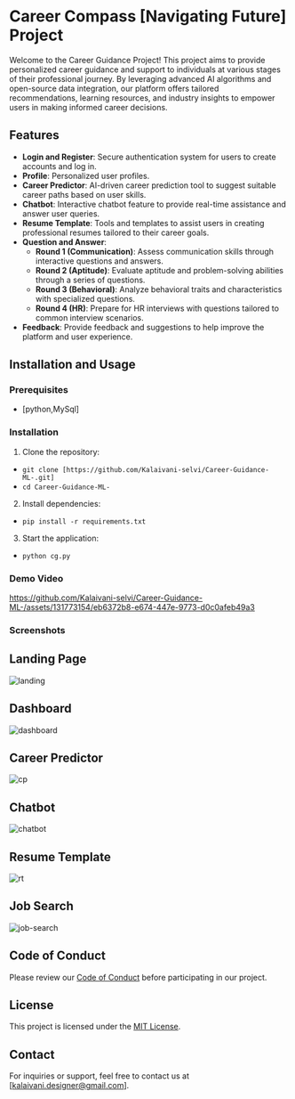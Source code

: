 # Career Compass [Navigating Future] Project

Welcome to the Career Guidance Project! This project aims to provide personalized career guidance and support to individuals at various stages of their professional journey. By leveraging advanced AI algorithms and open-source data integration, our platform offers tailored recommendations, learning resources, and industry insights to empower users in making informed career decisions.

## Features

- **Login and Register**: Secure authentication system for users to create accounts and log in.
- **Profile**: Personalized user profiles.
- **Career Predictor**: AI-driven career prediction tool to suggest suitable career paths based on user skills.
- **Chatbot**: Interactive chatbot feature to provide real-time assistance and answer user queries.
- **Resume Template**: Tools and templates to assist users in creating professional resumes tailored to their career goals.
- **Question and Answer**:
  - **Round 1 (Communication)**: Assess communication skills through interactive questions and answers.
  - **Round 2 (Aptitude)**: Evaluate aptitude and problem-solving abilities through a series of questions.
  - **Round 3 (Behavioral)**: Analyze behavioral traits and characteristics with specialized questions.
  - **Round 4 (HR)**: Prepare for HR interviews with questions tailored to common interview scenarios.
- **Feedback**: Provide feedback and suggestions to help improve the platform and user experience.

## Installation and Usage

### Prerequisites

- [python,MySql]

### Installation

1. Clone the repository:
  - `git clone [https://github.com/Kalaivani-selvi/Career-Guidance-ML-.git]`
  - `cd Career-Guidance-ML-`

2. Install dependencies:
  - `pip install -r requirements.txt`

3. Start the application:
  -  `python cg.py`


### Demo Video


https://github.com/Kalaivani-selvi/Career-Guidance-ML-/assets/131773154/eb6372b8-e674-447e-9773-d0c0afeb49a3




### Screenshots
## Landing Page
![landing](https://github.com/Kalaivani-selvi/Career-Guidance-ML-/assets/131773154/5a09a4f1-c396-4915-85b9-0dea24baa607)
## Dashboard 
![dashboard](https://github.com/Kalaivani-selvi/Career-Guidance-ML-/assets/131773154/95180c34-16ad-4a86-ba6d-1f03958a52fe)
## Career Predictor 
![cp](https://github.com/Kalaivani-selvi/Career-Guidance-ML-/assets/131773154/0b02ac10-7073-40b0-bf89-dcfb43c960de)
## Chatbot
![chatbot](https://github.com/Kalaivani-selvi/Career-Guidance-ML-/assets/131773154/91ff5ee5-2bd1-49bc-a365-105abfe83b55)
## Resume Template
![rt](https://github.com/Kalaivani-selvi/Career-Guidance-ML-/assets/131773154/6278884d-2751-4a48-883d-b9c802b6adaa)
## Job Search
![job-search](https://github.com/Kalaivani-selvi/Career-Guidance-ML-/assets/131773154/438b05e4-9f70-43af-afbe-e03c01270bd3)



## Code of Conduct

Please review our [Code of Conduct](CODE_OF_CONDUCT.md) before participating in our project.

## License

This project is licensed under the [MIT License](LICENSE).

## Contact

For inquiries or support, feel free to contact us at [kalaivani.designer@gmail.com].
